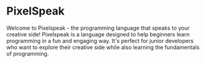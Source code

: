 # PixelSpeak

Welcome to Pixelspeak - the programming language that speaks to your creative side! Pixelspeak is a language designed to help beginners learn programming in a fun and engaging way. It's perfect for junior developers who want to explore their creative side while also learning the fundamentals of programming.
